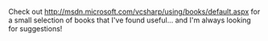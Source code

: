 Check out <http://msdn.microsoft.com/vcsharp/using/books/default.aspx> for a small selection of books that I've found useful... and I'm always looking for suggestions!